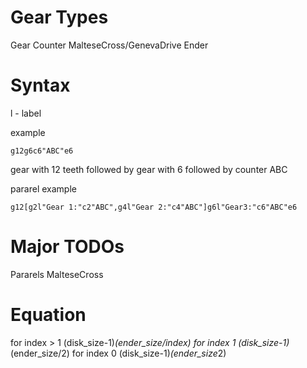 # Gear Types

Gear
Counter
MalteseCross/GenevaDrive
Ender

# Syntax

l - label

example

```
g12g6c6"ABC"e6
```

gear with 12 teeth followed by gear with 6 followed by counter ABC

pararel example

```
g12[g2l"Gear 1:"c2"ABC",g4l"Gear 2:"c4"ABC"]g6l"Gear3:"c6"ABC"e6
```

# Major TODOs

Pararels
MalteseCross

# Equation

for index > 1
(disk_size-1)*(ender_size/index)
for index 1
(disk_size-1)*(ender_size/2)
for index 0
(disk_size-1)*(ender_size*2)